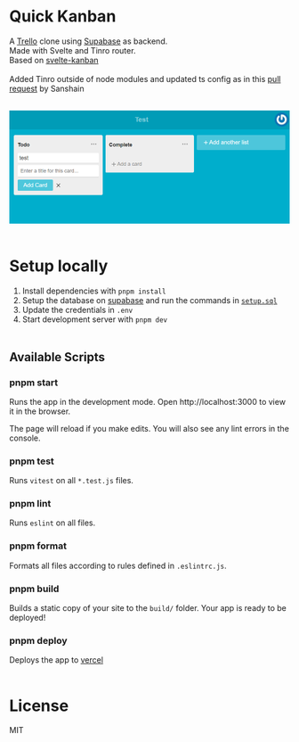 # Quick Kanban

A [Trello](https://trello.com) clone using [Supabase](https://supabase.io) as backend.<br>
Made with Svelte and Tinro router.<br>
Based on [svelte-kanban](https://github.com/supabase-community/svelte-kanban)<br><br>
Added Tinro outside of node modules and updated ts config as in this [pull request](https://github.com/AlexxNB/tinro/pull/121) by Sanshain<br><br>

![Screenshot](./screenshot.png)<br><br>

# Setup locally
1. Install dependencies with `pnpm install`
2. Setup the database on [supabase](https://supabase.io) and run the commands in [`setup.sql`](https://github.com/supabase-community/supabase-kanban/blob/main/setup.sql)
3. Update the credentials in `.env`
4. Start development server with `pnpm dev`<br><br>

## Available Scripts

### pnpm start

Runs the app in the development mode.
Open http://localhost:3000 to view it in the browser.

The page will reload if you make edits.
You will also see any lint errors in the console.

### pnpm test

Runs `vitest` on all `*.test.js` files.

### pnpm lint

Runs `eslint` on all files.

### pnpm format

Formats all files according to rules defined in `.eslintrc.js`.

### pnpm build

Builds a static copy of your site to the `build/` folder.
Your app is ready to be deployed!

### pnpm deploy

Deploys the app to [vercel](https://vercel.com)<br><br>

# License

MIT

